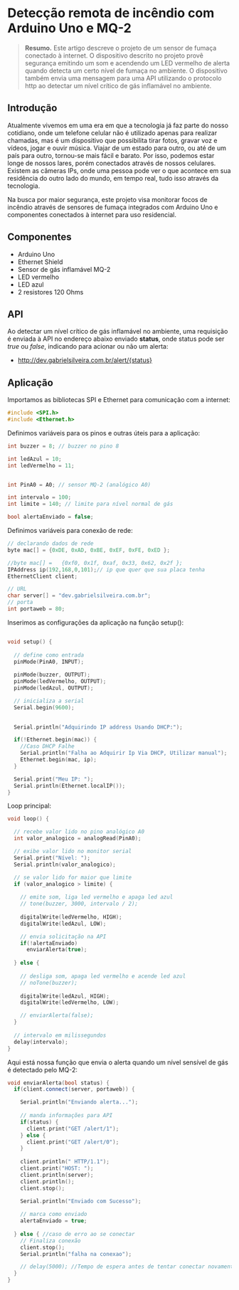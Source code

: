 # Detecção remota de incêndio com Arduino Uno e MQ-2
> **Resumo.** Este artigo descreve o projeto de um sensor de fumaça conectado à internet. O dispositivo descrito no projeto provê segurança emitindo um som e acendendo um LED vermelho de alerta quando detecta um certo nível de fumaça no ambiente. O dispositivo também envia uma mensagem para uma API utilizando o protocolo http ao detectar um nível crítico de gás inflamável no ambiente.
## Introdução

Atualmente vivemos em uma era em que a tecnologia já faz parte do nosso cotidiano, onde um telefone celular não é utilizado apenas para realizar chamadas, mas é um dispositivo que possibilita tirar fotos, gravar voz e vídeos, jogar e ouvir música. Viajar de um estado para outro, ou até de um país para outro, tornou-se mais fácil e barato. Por isso, podemos estar longe de nossos lares, porém conectados através de nossos celulares. Existem as câmeras IPs, onde uma pessoa pode ver o que acontece em sua residência do outro lado do mundo, em tempo real, tudo isso através da tecnologia.

Na busca por maior segurança, este projeto visa monitorar focos de incêndio através de sensores de fumaça integrados com Arduino Uno e componentes conectados à internet para uso residencial.
## Componentes
* Arduino Uno
* Ethernet Shield
* Sensor de gás inflamável MQ-2
* LED vermelho
* LED azul
* 2 resistores 120 Ohms
## API 
Ao detectar um nível crítico de gás inflamável no ambiente, uma requisição é enviada à API no endereço abaixo enviado **status**, onde status pode ser _true_ ou _false_, indicando para acionar ou não um alerta:
- http://dev.gabrielsilveira.com.br/alert/{status}
## Aplicação
Importamos as bibliotecas SPI e Ethernet para comunicação com a internet:
```cpp
#include <SPI.h>
#include <Ethernet.h>
```
Definimos variáveis para os pinos e outras úteis para a aplicação:
```cpp
int buzzer = 8; // buzzer no pino 8

int ledAzul = 10;
int ledVermelho = 11;


int PinA0 = A0; // sensor MQ-2 (analógico A0)

int intervalo = 100;
int limite = 140; // limite para nível normal de gás

bool alertaEnviado = false;
```
Definimos variáveis para conexão de rede:
```cpp
// declarando dados de rede
byte mac[] = {0xDE, 0xAD, 0xBE, 0xEF, 0xFE, 0xED };

//byte mac[] =   {0xf0, 0x1f, 0xaf, 0x33, 0x62, 0x2f };
IPAddress ip(192,168,0,101);// ip que quer que sua placa tenha
EthernetClient client;

// URL
char server[] = "dev.gabrielsilveira.com.br";
// porta
int portaweb = 80;
```
Inserimos as configurações da aplicação na função setup():
```cpp

void setup() {
  
  // define como entrada
  pinMode(PinA0, INPUT);
  
  pinMode(buzzer, OUTPUT);
  pinMode(ledVermelho, OUTPUT);
  pinMode(ledAzul, OUTPUT);

  // inicializa a serial
  Serial.begin(9600);
  

  Serial.println("Adquirindo IP address Usando DHCP:");

  if(!Ethernet.begin(mac)) {
    //Caso DHCP Falhe
    Serial.println("Falha ao Adquirir Ip Via DHCP, Utilizar manual");
    Ethernet.begin(mac, ip);
  }

  Serial.print("Meu IP: ");
  Serial.println(Ethernet.localIP());
}
```
Loop principal:
```cpp
void loop() {

  // recebe valor lido no pino analógico A0
  int valor_analogico = analogRead(PinA0); 

  // exibe valor lido no monitor serial
  Serial.print("Nível: ");
  Serial.println(valor_analogico);

  // se valor lido for maior que limite
  if (valor_analogico > limite) {
    
    // emite som, liga led vermelho e apaga led azul
    // tone(buzzer, 3000, intervalo / 2);
    
    digitalWrite(ledVermelho, HIGH);
    digitalWrite(ledAzul, LOW);

    // envia solicitação na API
    if(!alertaEnviado)
      enviarAlerta(true);
    
  } else {
    
    // desliga som, apaga led vermelho e acende led azul
    // noTone(buzzer);
    
    digitalWrite(ledAzul, HIGH);
    digitalWrite(ledVermelho, LOW);

    // enviarAlerta(false);
  }
  
  // intervalo em milissegundos
  delay(intervalo);
}
```
Aqui está nossa função que envia o alerta quando um nível sensível de gás é detectado pelo MQ-2:
```cpp
void enviarAlerta(bool status) {
  if(client.connect(server, portaweb)) {

    Serial.println("Enviando alerta...");
    
    // manda informações para API
    if(status) {
      client.print("GET /alert/1");
    } else {
      client.print("GET /alert/0");
    }
    
    client.println(" HTTP/1.1");
    client.print("HOST: ");
    client.println(server);
    client.println();
    client.stop();
    
    Serial.println("Enviado com Sucesso");

    // marca como enviado
    alertaEnviado = true;
    
  } else { //caso de erro ao se conectar
    // Finaliza conexão
    client.stop();
    Serial.println("falha na conexao");

    // delay(5000); //Tempo de espera antes de tentar conectar novamente     
  }
}
```


